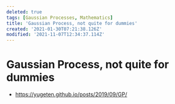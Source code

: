 ```yaml
---
deleted: true
tags: [Gaussian Processes, Mathematics]
title: 'Gaussian Process, not quite for dummies'
created: '2021-01-30T07:21:38.126Z'
modified: '2021-11-07T12:34:37.114Z'
---
```


# Gaussian Process, not quite for dummies

* https://yugeten.github.io/posts/2019/09/GP/

